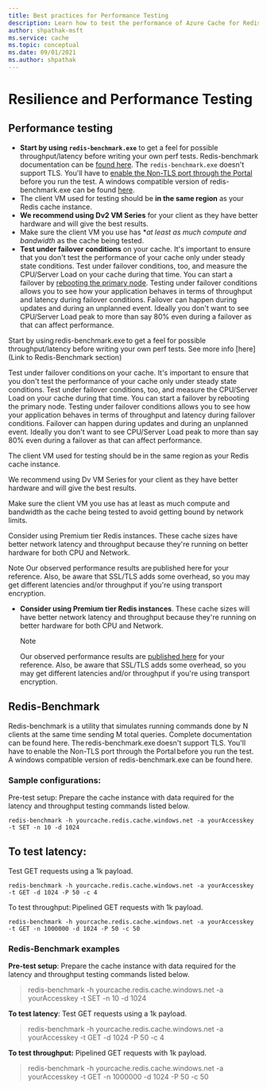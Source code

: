 ```yaml
---
title: Best practices for Performance Testing
description: Learn how to test the performance of Azure Cache for Redis.
author: shpathak-msft
ms.service: cache
ms.topic: conceptual
ms.date: 09/01/2021
ms.author: shpathak
---
```

# Resilience and Performance Testing 

## Performance testing

* **Start by using `redis-benchmark.exe`** to get a feel for possible throughput/latency before writing your own perf tests.  Redis-benchmark documentation can be [found here](https://redis.io/topics/benchmarks). The `redis-benchmark.exe` doesn't support TLS. You'll have to [enable the Non-TLS port through the Portal](cache-configure.md#access-ports) before you run the test.  A windows compatible version of redis-benchmark.exe can be found [here](https://github.com/MSOpenTech/redis/releases).
* The client VM used for testing should be **in the same region** as your Redis cache instance.
* **We recommend using Dv2 VM Series** for your client as they have better hardware and will give the best results.
* Make sure the client VM you use has **at least as much compute and bandwidth* as the cache being tested.
* **Test under failover conditions** on your cache. It's important to ensure that you don't test the performance of your cache only under steady state conditions. Test under failover conditions, too, and measure the CPU/Server Load on your cache during that time. You can start a failover by [rebooting the primary node](cache-administration.md#reboot). Testing under failover conditions allows you to see how your application behaves in terms of throughput and latency during failover conditions. Failover can happen during updates and during an unplanned event. Ideally you don't want to see CPU/Server Load peak to more than say 80% even during a failover as that can affect performance.





Start by using redis-benchmark.exe to get a feel for possible throughput/latency before writing your own perf tests. See more info [here](Link to Redis-Benchmark section) 

Test under failover conditions on your cache. It's important to ensure that you don't test the performance of your cache only under steady state conditions. Test under failover conditions, too, and measure the CPU/Server Load on your cache during that time. You can start a failover by rebooting the primary node. Testing under failover conditions allows you to see how your application behaves in terms of throughput and latency during failover conditions. Failover can happen during updates and during an unplanned event. Ideally you don't want to see CPU/Server Load peak to more than say 80% even during a failover as that can affect performance. 

The client VM used for testing should be in the same region as your Redis cache instance. 

We recommend using Dv VM Series for your client as they have better hardware and will give the best results. 

Make sure the client VM you use has at least as much compute and bandwidth as the cache being tested to avoid getting bound by network limits. 

Consider using Premium tier Redis instances. These cache sizes have better network latency and throughput because they're running on better hardware for both CPU and Network. 

Note 
Our observed performance results are published here for your reference. Also, be aware that SSL/TLS adds some overhead, so you may get different latencies and/or throughput if you're using transport encryption. 

* **Consider using Premium tier Redis instances**.  These cache sizes will have better network latency and throughput because they're running on better hardware for both CPU and Network.

   > [!NOTE]
   > Our observed performance results are [published here](./cache-planning-faq.yml#azure-cache-for-redis-performance) for your reference.   Also, be aware that SSL/TLS adds some overhead, so you may get different latencies and/or throughput if you're using transport encryption.


## Redis-Benchmark  

Redis-benchmark is a utility that simulates running commands done by N clients at the same time sending M total queries. Complete documentation can be found here. The redis-benchmark.exe doesn't support TLS. You'll have to enable the Non-TLS port through the Portal before you run the test. A windows compatible version of redis-benchmark.exe can be found here. 

### Sample configurations:  

Pre-test setup: 
Prepare the cache instance with data required for the latency and throughput testing commands listed below. 

```
redis-benchmark -h yourcache.redis.cache.windows.net -a yourAccesskey -t SET -n 10 -d 1024 
```

## To test latency: 
Test GET requests using a 1k payload. 

```
redis-benchmark -h yourcache.redis.cache.windows.net -a yourAccesskey -t GET -d 1024 -P 50 -c 4 
```

To test throughput: Pipelined GET requests with 1k payload. 

```
redis-benchmark -h yourcache.redis.cache.windows.net -a yourAccesskey -t GET -n 1000000 -d 1024 -P 50 -c 50 
```
### Redis-Benchmark examples

**Pre-test setup**:
Prepare the cache instance with data required for the latency and throughput testing commands listed below.
> redis-benchmark -h yourcache.redis.cache.windows.net -a yourAccesskey -t SET -n 10 -d 1024

**To test latency**:
Test GET requests using a 1k payload.
> redis-benchmark -h yourcache.redis.cache.windows.net -a yourAccesskey -t GET -d 1024 -P 50 -c 4

**To test throughput:**
Pipelined GET requests with 1k payload.
> redis-benchmark -h yourcache.redis.cache.windows.net -a yourAccesskey -t  GET -n 1000000 -d 1024 -P 50  -c 50

